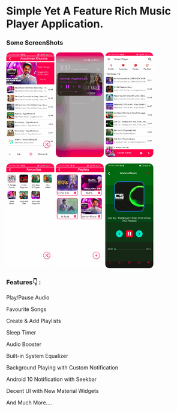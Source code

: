 <h1>Simple Yet A Feature Rich Music Player Application.</h1>

<h3>Some ScreenShots</h3>

<p>
<img src="https://github.com/Priyanshu21101997/Music_Player/blob/master/Screenshots/screen1.png" width="128"/>
<img src="https://github.com/Priyanshu21101997/Music_Player/blob/master/Screenshots/screen_6.png" width="128"/>
<img src="https://github.com/Priyanshu21101997/Music_Player/blob/master/Screenshots/screen_2.png" width="128"/>
</p>
<p>
<img src="https://github.com/Priyanshu21101997/Music_Player/blob/master/Screenshots/screen_3.png" width="128"/>
<img src="https://github.com/Priyanshu21101997/Music_Player/blob/master/Screenshots/screen_4.png" width="128"/>
<img src="https://github.com/Priyanshu21101997/Music_Player/blob/master/Screenshots/screen_5.png" width="128"/>
</p>

<h3>Features👇 :</h3>

<p>Play/Pause Audio</p>
<p>Favourite Songs</p>
<p>Create & Add Playlists</p>
<p>Sleep Timer</p>
<p>Audio Booster</p>
<p>Built-in System Equalizer</p>
<p>Background Playing with Custom Notification</p>
<p>Android 10 Notification with Seekbar</p>
<p>Decent UI with New Material Widgets</p>
<p>And Much More....</p>
